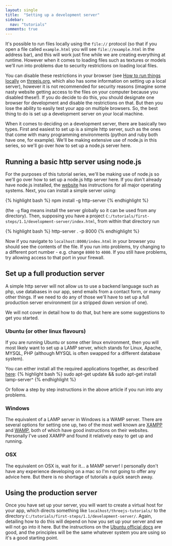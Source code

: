 ```yaml
---
layout: single
title:  "Setting up a development server"
sidebar:
  nav: "tutorials"
comments: true
---
```


It's possible to run files locally using the `file://` protocol (so that if you open a file called `example.html` you will see `file://example.html` in the address bar), and this will work just fine while we are creating everything at runtime. However when it comes to loading files such as textures or models we'll run into problems due to security restrictions on loading local files. 

You can disable these restrictions in your browser (see [How to run things locally](https://threejs.org/docs/#manual/introduction/How-to-run-thing-locally) on [threejs.org](https://threejs.org), which also has some information on setting up a local server), however it is not recommended for security reasons (imagine some nasty website getting access to the files on your computer because you disabled these!). If you do decide to do this, you should designate one browser for development and disable the restrictions on that. But then you lose the ability to easily test your app on multiple browsers. So, the best thing to do is set up a development server on your local machine. 

When it comes to deciding on a development server, there are basically two types. First and easiest to set up is a simple http server, such as the ones that come with many programming environments (python and ruby both have one, for example). We'll be making extensive use of node.js in this series, so we'll go over how to set up a node.js server here. 

## Running a basic http server using node.js 

For the purposes of this tutorial series, we'll be making use of node.js so we'll go over how to set up a node.js http server here. If you don't already have node.js installed, the [website](https://nodejs.org/en/download/package-manager/) has instructions for all major operating systems. Next, you can install a simple server using:

{% highlight bash %}
npm install -g http-server 
{% endhighlight %}

(the `-g` flag means install the server globally so it can be used from any directory). Then, supposing you have a project `C:/tutorials/first-steps/1.1/development-server/index.html`, from within that directory run

{% highlight bash %}
http-server . -p 8000
{% endhighlight %}

Now if you navigate to `localhost:8000/index.html` in your browser you should see the contents of the file. If you run into problems, try changing to a different port number - e.g. change `8000` to `4000`. If you still have problems, try allowing access to that port in your firewall. 

## Set up a full production server 

A simple http server will not allow us to use a backend language such as php, use databases in our app, send emails from a contact form, or many other things. If we need to do any of those we'll have to set up a full production server environment (or a stripped down version of one).

We will not cover in detail how to do that, but here are some suggestions to get you started.

### Ubuntu (or other linux flavours)

If you are running Ubuntu or some other linux environment, then you  will most likely want to set up a LAMP server, which stands for Linux, Apache, MYSQL, PHP (although MYSQL is often swapped for a different database system).

You can either install all the required applications together, as described [here](https://help.ubuntu.com/community/ApacheMySQLPHP#Hint:_Server_Guide):
{% highlight bash %}
 sudo apt-get update && sudo apt-get install lamp-server^
{% endhighlight %}

Or follow a step by step instructions in the above article if you run into any problems. 

### Windows

The equivalent of a LAMP server in Windows is a WAMP server. There are several options for setting one up, two of the most well known are [XAMPP](https://www.apachefriends.org/index.html) and [WAMP](http://www.wampserver.com/en/), both of which have good instructions on their websites. Personally I've used XAMPP and found it relatively easy to get up and running. 

### OSX 

The equivalent on OSX is, wait for it... a MAMP server! I personally don't have any experience developing on a mac so I'm not going to offer any advice here. But there is no shortage of tutorials a quick search away. 

## Using the production server

Once you have set up your server, you will want to create a virtual host for your app, which directs something like `localhost/threejs-tutorials/` to the directory `C:/tutorials/first-steps/1.1/development-server/`. Again, detailing how to do this will depend on how you set up your server and we will not go into it here. But the instructions on the [Ubuntu official docs](https://help.ubuntu.com/community/ApacheMySQLPHP#Virtual_Hosts) are good, and the principles will be the same whatever system you are using so it's a good starting point.
